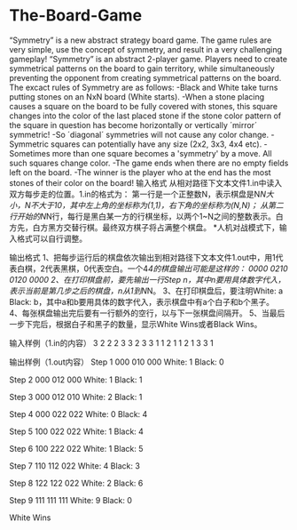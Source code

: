 # The-Board-Game
“Symmetry” is a new abstract strategy board game. The game rules are very simple, use the concept of symmetry, and result in a very challenging gameplay! “Symmetry” is an abstract 2-player game. Players need to create symmetrical patterns on the board to gain territory, while simultaneously preventing the opponent from creating symmetrical patterns on the board. The excact rules of Symmetry are as follows: -Black and White take turns putting stones on an NxN board (White starts). -When a stone placing causes a square on the board to be fully covered with stones, this square changes into the color of the last placed stone if the stone color pattern of the square in question has become horizontally or vertically ´mirror´ symmetric! -So ´diagonal´ symmetries will not cause any color change. -Symmetric squares can potentially have any size (2x2, 3x3, 4x4 etc). -Sometimes more than one square becomes a 'symmetry' by a move. All such squares change color. -The game ends when there are no empty fields left on the board. -The winner is the player who at the end has the most stones of their color on the board!
输入格式
从相对路径下文本文件1.in中读入双方每步走的位置。1.in的格式为：
第一行是一个正整数N，表示棋盘是N*N大小，N不大于10，其中左上角的坐标称为(1,1)，右下角的坐标称为(N,N)；
从第二行开始的N*N行，每行是黑白某一方的行棋坐标，以两个1~N之间的整数表示。白方先，白方黑方交替行棋。最终双方棋子将占满整个棋盘。
*人机对战模式下，输入格式可以自行调整。

输出格式
1、把每步运行后的棋盘依次输出到相对路径下文本文件1.out中，用1代表白棋，2代表黑棋，0代表空白。一个4*4的棋盘输出可能是这样的：
0000
0210
0120
0000
2、在打印棋盘前，要先输出一行Step n，其中n要用具体数字代入，表示当前是第几步之后的棋盘，n从1到N*N。
3、在打印棋盘后，要注明White: a  Black: b，其中a和b要用具体的数字代入，表示棋盘中有a个白子和b个黑子。
4、每张棋盘输出完后要有一行额外的空行，以与下一张棋盘间隔开。
5、当最后一步下完后，根据白子和黑子的数量，显示White Wins或者Black Wins。

输入样例（1.in的内容）
3
2 2
2 3
3 2
3 3
1 1
2 1
1 2
1 3
3 1

输出样例（1.out内容）
Step 1
000
010
000
White: 1  Black: 0

Step 2
000
012
000
White: 1  Black: 1

Step 3
000
012
010
White: 2  Black: 1

Step 4
000
022
022
White: 0  Black: 4

Step 5
100
022
022
White: 1  Black: 4

Step 6
100
222
022
White: 1  Black: 5

Step 7
110
112
022
White: 4  Black: 3

Step 8
122
122
022
White: 2  Black: 6

Step 9
111
111
111
White: 9  Black: 0

White Wins
